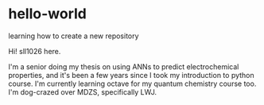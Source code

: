 # hello-world
learning how to create a new repository

Hi! sll1026 here.

I'm a senior doing my thesis on using ANNs to predict electrochemical properties, and it's been a few years since I took my introduction to python course. I'm currently learning octave for my quantum chemistry course too. I'm dog-crazed over MDZS, specifically LWJ.
